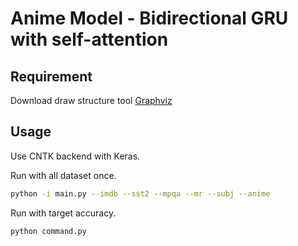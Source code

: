 # Anime Model - Bidirectional GRU with self-attention


## Requirement


Download draw structure tool [Graphviz](https://www.graphviz.org/)


## Usage


Use CNTK backend with Keras.

Run with all dataset once.
```bash
python -i main.py --imdb --sst2 --mpqa --mr --subj --anime
```

Run with target accuracy.
```bash
python command.py
```

